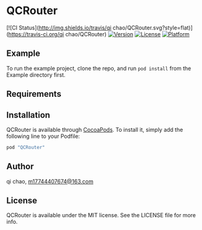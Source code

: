 # QCRouter

[![CI Status](http://img.shields.io/travis/qi chao/QCRouter.svg?style=flat)](https://travis-ci.org/qi chao/QCRouter)
[![Version](https://img.shields.io/cocoapods/v/QCRouter.svg?style=flat)](http://cocoapods.org/pods/QCRouter)
[![License](https://img.shields.io/cocoapods/l/QCRouter.svg?style=flat)](http://cocoapods.org/pods/QCRouter)
[![Platform](https://img.shields.io/cocoapods/p/QCRouter.svg?style=flat)](http://cocoapods.org/pods/QCRouter)

## Example

To run the example project, clone the repo, and run `pod install` from the Example directory first.

## Requirements

## Installation

QCRouter is available through [CocoaPods](http://cocoapods.org). To install
it, simply add the following line to your Podfile:

```ruby
pod "QCRouter"
```

## Author

qi chao, m17744407674@163.com

## License

QCRouter is available under the MIT license. See the LICENSE file for more info.
